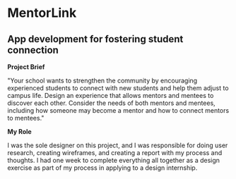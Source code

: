 <h1>MentorLink</h1>
<h2>App development for fostering student connection</h2>

**Project Brief**
<body>"Your school wants to strengthen the community by encouraging experienced students to connect with new students and help them adjust to campus life. Design an experience that allows mentors and mentees to discover each other. Consider the needs of both mentors and mentees, including how someone may become a mentor and how to connect mentors to mentees."</body>

**My Role**
<body>I was the sole designer on this project, and I was responsible for doing user research, creating wireframes, and creating a report with my process and thoughts. I had one week to complete everything all together as a design exercise as part of my process in applying to a design internship. </body>

